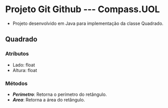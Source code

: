 # Projeto Git Github --- Compass.UOL

- Projeto desenvolvido em Java para implementação da classe Quadrado.

## Quadrado
### Atríbutos
- Lado: float
- Altura: float

### Métodos

- ***Perimetro***: Retorna o perímetro do retângulo.
- ***Area***: Retorna a área do retângulo.